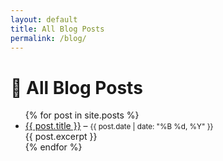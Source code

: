 ```yaml
---
layout: default
title: All Blog Posts
permalink: /blog/
---
```


# 📰 All Blog Posts

<ul>
  {% for post in site.posts %}
    <li>
      <a href="{{ site.baseurl }}{{ post.url }}">{{ post.title }}</a> – 
      <small>{{ post.date | date: "%B %d, %Y" }}</small><br/>
      {{ post.excerpt }}
    </li>
  {% endfor %}
</ul>
